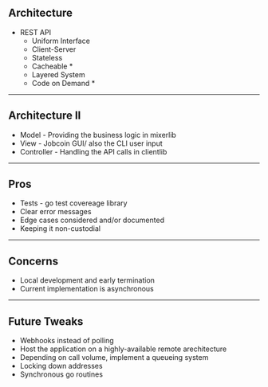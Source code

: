 ## Architecture

- REST API
  - Uniform Interface
  - Client-Server
  - Stateless
  - Cacheable *
  - Layered System
  - Code on Demand *

---

## Architecture II

- Model - Providing the business logic in mixerlib
- View - Jobcoin GUI/ also the CLI user input 
- Controller - Handling the API calls in clientlib

---

## Pros
- Tests - go test covereage library
- Clear error messages
- Edge cases considered and/or documented
- Keeping it non-custodial

---

## Concerns
- Local development and early termination
- Current implementation is asynchronous

--- 

## Future Tweaks
- Webhooks instead of polling
- Host the application on a highly-available remote arechitecture 
- Depending on call volume, implement a queueing system
- Locking down addresses
- Synchronous go routines


